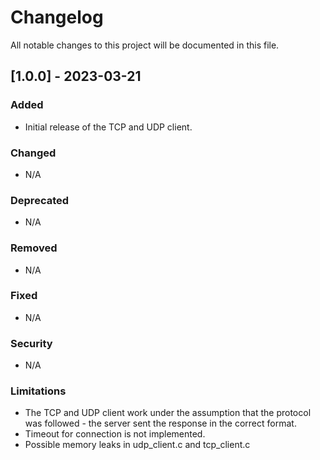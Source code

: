 
# Changelog

All notable changes to this project will be documented in this file.

## [1.0.0] - 2023-03-21
### Added
- Initial release of the TCP and UDP client.

### Changed
- N/A

### Deprecated
- N/A

### Removed
- N/A

### Fixed
- N/A

### Security
- N/A

### Limitations
- The TCP and UDP client work under the assumption that the protocol was followed - the server sent the response in the correct format.
- Timeout for connection is not implemented.
- Possible memory leaks in udp_client.c and tcp_client.c
